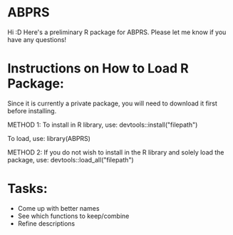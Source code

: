 # ABPRS
Hi :D Here's a preliminary R package for ABPRS. Please let me know if you have any questions!

# Instructions on How to Load R Package:
Since it is currently a private package, you will need to download it first before installing. 

METHOD 1:
To install in R library, use:
devtools::install("filepath")

To load, use:
library(ABPRS)

METHOD 2:
If you do not wish to install in the R library and solely load the package, use:
devtools::load_all("filepath")

# Tasks:
- Come up with better names
- See which functions to keep/combine
- Refine descriptions 
